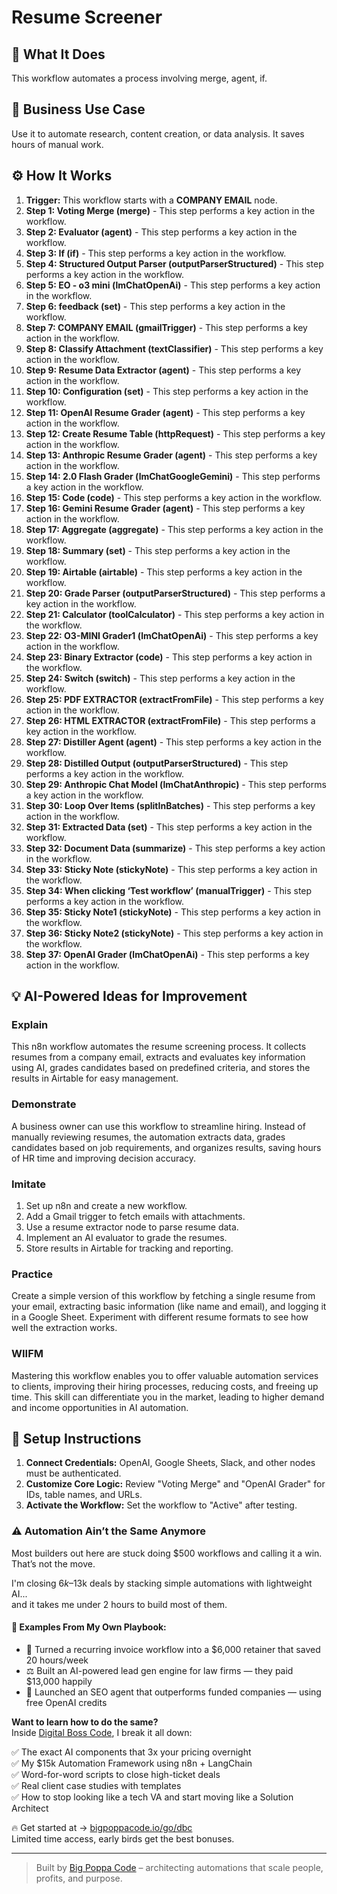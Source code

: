 # Resume Screener

## 🚀 What It Does
This workflow automates a process involving merge, agent, if.

## 💼 Business Use Case
Use it to automate research, content creation, or data analysis. It saves hours of manual work.

## ⚙️ How It Works
1.  **Trigger:** This workflow starts with a **COMPANY EMAIL** node.
2. **Step 1: Voting Merge (merge)** - This step performs a key action in the workflow.
3. **Step 2: Evaluator (agent)** - This step performs a key action in the workflow.
4. **Step 3: If (if)** - This step performs a key action in the workflow.
5. **Step 4: Structured Output Parser (outputParserStructured)** - This step performs a key action in the workflow.
6. **Step 5: EO - o3 mini (lmChatOpenAi)** - This step performs a key action in the workflow.
7. **Step 6: feedback (set)** - This step performs a key action in the workflow.
8. **Step 7: COMPANY EMAIL (gmailTrigger)** - This step performs a key action in the workflow.
9. **Step 8: Classify Attachment (textClassifier)** - This step performs a key action in the workflow.
10. **Step 9: Resume Data Extractor (agent)** - This step performs a key action in the workflow.
11. **Step 10: Configuration (set)** - This step performs a key action in the workflow.
12. **Step 11: OpenAI Resume Grader (agent)** - This step performs a key action in the workflow.
13. **Step 12: Create Resume Table (httpRequest)** - This step performs a key action in the workflow.
14. **Step 13: Anthropic Resume Grader (agent)** - This step performs a key action in the workflow.
15. **Step 14: 2.0 Flash Grader (lmChatGoogleGemini)** - This step performs a key action in the workflow.
16. **Step 15: Code (code)** - This step performs a key action in the workflow.
17. **Step 16: Gemini Resume Grader (agent)** - This step performs a key action in the workflow.
18. **Step 17: Aggregate (aggregate)** - This step performs a key action in the workflow.
19. **Step 18: Summary (set)** - This step performs a key action in the workflow.
20. **Step 19: Airtable (airtable)** - This step performs a key action in the workflow.
21. **Step 20: Grade Parser (outputParserStructured)** - This step performs a key action in the workflow.
22. **Step 21: Calculator (toolCalculator)** - This step performs a key action in the workflow.
23. **Step 22: O3-MINI Grader1 (lmChatOpenAi)** - This step performs a key action in the workflow.
24. **Step 23: Binary Extractor (code)** - This step performs a key action in the workflow.
25. **Step 24: Switch (switch)** - This step performs a key action in the workflow.
26. **Step 25: PDF EXTRACTOR (extractFromFile)** - This step performs a key action in the workflow.
27. **Step 26: HTML EXTRACTOR (extractFromFile)** - This step performs a key action in the workflow.
28. **Step 27: Distiller Agent (agent)** - This step performs a key action in the workflow.
29. **Step 28: Distilled Output (outputParserStructured)** - This step performs a key action in the workflow.
30. **Step 29: Anthropic Chat Model (lmChatAnthropic)** - This step performs a key action in the workflow.
31. **Step 30: Loop Over Items (splitInBatches)** - This step performs a key action in the workflow.
32. **Step 31: Extracted Data (set)** - This step performs a key action in the workflow.
33. **Step 32: Document Data (summarize)** - This step performs a key action in the workflow.
34. **Step 33: Sticky Note (stickyNote)** - This step performs a key action in the workflow.
35. **Step 34: When clicking ‘Test workflow’ (manualTrigger)** - This step performs a key action in the workflow.
36. **Step 35: Sticky Note1 (stickyNote)** - This step performs a key action in the workflow.
37. **Step 36: Sticky Note2 (stickyNote)** - This step performs a key action in the workflow.
38. **Step 37: OpenAI Grader (lmChatOpenAi)** - This step performs a key action in the workflow.

## 💡 AI-Powered Ideas for Improvement
### Explain
This n8n workflow automates the resume screening process. It collects resumes from a company email, extracts and evaluates key information using AI, grades candidates based on predefined criteria, and stores the results in Airtable for easy management.

### Demonstrate
A business owner can use this workflow to streamline hiring. Instead of manually reviewing resumes, the automation extracts data, grades candidates based on job requirements, and organizes results, saving hours of HR time and improving decision accuracy.

### Imitate
1. Set up n8n and create a new workflow.
2. Add a Gmail trigger to fetch emails with attachments.
3. Use a resume extractor node to parse resume data.
4. Implement an AI evaluator to grade the resumes.
5. Store results in Airtable for tracking and reporting.

### Practice
Create a simple version of this workflow by fetching a single resume from your email, extracting basic information (like name and email), and logging it in a Google Sheet. Experiment with different resume formats to see how well the extraction works.

### WIIFM
Mastering this workflow enables you to offer valuable automation services to clients, improving their hiring processes, reducing costs, and freeing up time. This skill can differentiate you in the market, leading to higher demand and income opportunities in AI automation.

## 🔧 Setup Instructions
1. **Connect Credentials:** OpenAI, Google Sheets, Slack, and other nodes must be authenticated.
2. **Customize Core Logic:** Review "Voting Merge" and "OpenAI Grader" for IDs, table names, and URLs.
3. **Activate the Workflow:** Set the workflow to "Active" after testing.

### ⚠️ Automation Ain’t the Same Anymore

Most builders out here are stuck doing $500 workflows and calling it a win.  
That’s not the move.  

I'm closing $6k–$13k deals by stacking simple automations with lightweight AI...  
and it takes me under 2 hours to build most of them.

#### 🧠 Examples From My Own Playbook:
- 🔁 Turned a recurring invoice workflow into a $6,000 retainer that saved 20 hours/week  
- ⚖️ Built an AI-powered lead gen engine for law firms — they paid $13,000 happily  
- 🚀 Launched an SEO agent that outperforms funded companies — using free OpenAI credits  

**Want to learn how to do the same?**  
Inside [Digital Boss Code](https://bigpoppacode.io/go/dbc), I break it all down:

✅ The exact AI components that 3x your pricing overnight  
✅ My $15k Automation Framework using n8n + LangChain  
✅ Word-for-word scripts to close high-ticket deals  
✅ Real client case studies with templates  
✅ How to stop looking like a tech VA and start moving like a Solution Architect  

🔥 Get started at → [bigpoppacode.io/go/dbc](https://bigpoppacode.io/go/dbc)  
Limited time access, early birds get the best bonuses.

---
> Built by [Big Poppa Code](https://bigpoppacode.io) – architecting automations that scale people, profits, and purpose.
